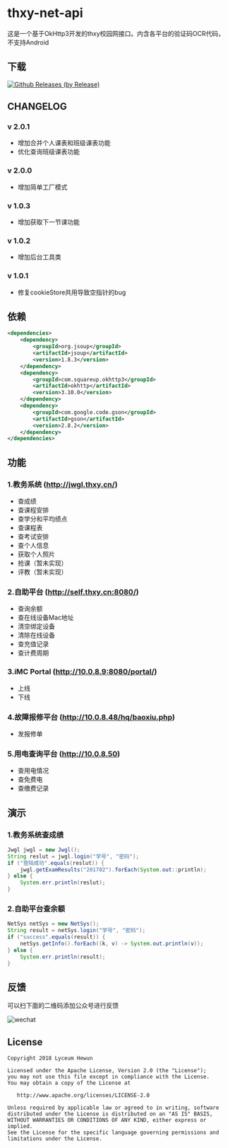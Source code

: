 # thxy-net-api

这是一个基于OkHttp3开发的thxy校园网接口。内含各平台的验证码OCR代码，不支持Android

## 下载

[![Github Releases (by Release)](https://img.shields.io/github/downloads/atom/atom/v1.0.0/total.svg)](https://coding.net/api/user/Lyceum/project/thxy-net-api/git/releases/attachments/download/10733)

## CHANGELOG

### v 2.0.1

- 增加合并个人课表和班级课表功能
- 优化查询班级课表功能

### v 2.0.0

- 增加简单工厂模式

### v 1.0.3

- 增加获取下一节课功能

### v 1.0.2

- 增加后台工具类

### v 1.0.1

- 修复cookieStore共用导致空指针的bug

## 依赖

```Xml
<dependencies>
    <dependency>
        <groupId>org.jsoup</groupId>
        <artifactId>jsoup</artifactId>
        <version>1.8.3</version>
    </dependency>
    <dependency>
        <groupId>com.squareup.okhttp3</groupId>
        <artifactId>okhttp</artifactId>
        <version>3.10.0</version>
    </dependency>
    <dependency>
        <groupId>com.google.code.gson</groupId>
        <artifactId>gson</artifactId>
        <version>2.8.2</version>
    </dependency>
</dependencies>
```

## 功能

### 1.教务系统 (http://jwgl.thxy.cn/)

- 查成绩
- 查课程安排
- 查学分和平均绩点
- 查课程表
- 查考试安排
- 查个人信息
- 获取个人照片
- 抢课（暂未实现）
- 评教（暂未实现）

### 2.自助平台 (http://self.thxy.cn:8080/)

- 查询余额
- 查在线设备Mac地址
- 清空绑定设备
- 清除在线设备
- 查充值记录
- 查计费周期

### 3.iMC Portal (http://10.0.8.9:8080/portal/)

- 上线
- 下线

###  4.故障报修平台  (http://10.0.8.48/hq/baoxiu.php)

- 发报修单

### 5.用电查询平台 (http://10.0.8.50)

- 查用电情况
- 查免费电
- 查缴费记录

## 演示

### 1.教务系统查成绩

```java
Jwgl jwgl = new Jwgl();
String reslut = jwgl.login("学号", "密码");
if ("登陆成功".equals(reslut)) {
    jwgl.getExamResults("201702").forEach(System.out::println);
} else {
    System.err.println(reslut);
}
```

### 2.自助平台查余额

```java
NetSys netSys = new NetSys();
String result = netSys.login("学号", "密码");
if ("success".equals(result)) {
    netSys.getInfo().forEach((k, v) -> System.out.println(v));
} else {
    System.err.println(result);
}
```

## 反馈

可以扫下面的二维码添加公众号进行反馈

![wechat](https://coding.net/u/Lyceum/p/thxy-net-api/git/raw/master/demo/image/wechat.jpg)

## License

```
Copyright 2018 Lyceum Hewun

Licensed under the Apache License, Version 2.0 (the "License");
you may not use this file except in compliance with the License.
You may obtain a copy of the License at

   http://www.apache.org/licenses/LICENSE-2.0

Unless required by applicable law or agreed to in writing, software
distributed under the License is distributed on an "AS IS" BASIS,
WITHOUT WARRANTIES OR CONDITIONS OF ANY KIND, either express or implied.
See the License for the specific language governing permissions and
limitations under the License.
```

